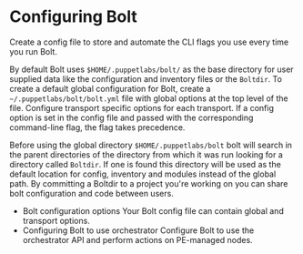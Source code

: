 
# Configuring Bolt

Create a config file to store and automate the CLI flags you use every time you run Bolt.

By default Bolt uses `$HOME/.puppetlabs/bolt/` as the base directory for user
supplied data like the configuration and inventory files or the `Boltdir`. To create a default global
configuration for Bolt, create a `~/.puppetlabs/bolt/bolt.yml` file with global
options at the top level of the file. Configure transport specific options for
each transport. If a config option is set in the config file and passed with
the corresponding command-line flag, the flag takes precedence.

Before using the global directory `$HOME/.puppetlabs/bolt` bolt will
search in the parent directories of the directory from which it was run looking
for a directory called `Boltdir`. If one is found this directory will be used as the
default location for config, inventory and modules instead of the global
path. By committing a Boltdir to a project you're working on you can
share bolt configuration and code between users.

- Bolt configuration options
  Your Bolt config file can contain global and transport options.
- Configuring Bolt to use orchestrator
  Configure Bolt to use the orchestrator API and perform actions on PE-managed nodes.

